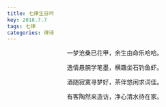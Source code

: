 ```yaml
---
title: 七律生日吟
key: 2018.7.7
tags: 七律
categories: 律诗
---
```


<p align="center">一梦沧桑已花甲，余生由命乐哈哈。
</p>
<p align="center">逸情悬腕学笔墨，横趣坐石钓鱼虾。
</p>
<p align="center">酒随寂寞寻梦好，茶伴悠闲求词佳。
</p>
<p align="center">有客陶然来造访，净心清水待在家。
</p>
<p align="center"></br>
</p>
